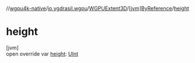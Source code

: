 //[wgpu4k-native](../../../../index.md)/[io.ygdrasil.wgpu](../../index.md)/[WGPUExtent3D](../index.md)/[[jvm]ByReference](index.md)/[height](height.md)

# height

[jvm]\
open override var [height](height.md): [UInt](https://kotlinlang.org/api/core/kotlin-stdlib/kotlin/-u-int/index.html)